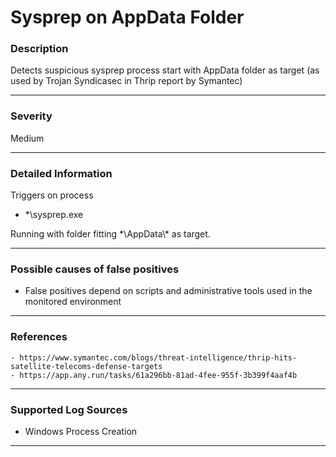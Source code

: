 # Sysprep on AppData Folder
### Description

Detects suspicious sysprep process start with AppData folder as target 
(as used by Trojan Syndicasec in Thrip report by Symantec)

-------------------
### Severity

Medium

-------------------

### Detailed Information
Triggers on process 
  - \*\sysprep.exe
  
Running with folder fitting \*\AppData\\\* as target.


-------------------

### Possible causes of false positives

- False positives depend on scripts and administrative tools used in the monitored environment

-------------------
### References

    - https://www.symantec.com/blogs/threat-intelligence/thrip-hits-satellite-telecoms-defense-targets
    - https://app.any.run/tasks/61a296bb-81ad-4fee-955f-3b399f4aaf4b

-------------------
### Supported Log Sources

- Windows Process Creation

-------------------
